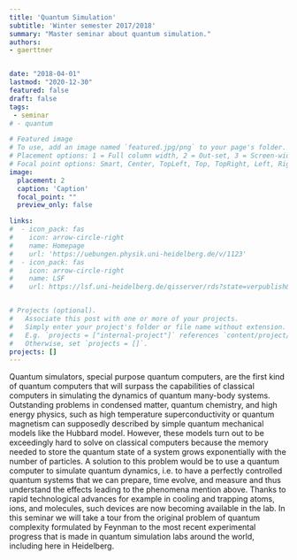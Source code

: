 ```yaml
---
title: 'Quantum Simulation'
subtitle: 'Winter semester 2017/2018'
summary: "Master seminar about quantum simulation."
authors:
- gaerttner


date: "2018-04-01"
lastmod: "2020-12-30"
featured: false
draft: false
tags:
 - seminar
# - quantum

# Featured image
# To use, add an image named `featured.jpg/png` to your page's folder.
# Placement options: 1 = Full column width, 2 = Out-set, 3 = Screen-width
# Focal point options: Smart, Center, TopLeft, Top, TopRight, Left, Right, BottomLeft, Bottom, BottomRight
image:
  placement: 2
  caption: 'Caption'
  focal_point: ""
  preview_only: false

links:
#  - icon_pack: fas
#    icon: arrow-circle-right
#    name: Homepage
#    url: 'https://uebungen.physik.uni-heidelberg.de/v/1123'
#  - icon_pack: fas
#    icon: arrow-circle-right
#    name: LSF
#    url: https://lsf.uni-heidelberg.de/qisserver/rds?state=verpublish&status=init&vmfile=no&moduleCall=webInfo&publishConfFile=webInfo&publishSubDir=veranstaltung&veranstaltung.veranstid=273600


# Projects (optional).
#   Associate this post with one or more of your projects.
#   Simply enter your project's folder or file name without extension.
#   E.g. `projects = ["internal-project"]` references `content/project/deep-learning/index.md`.
#   Otherwise, set `projects = []`.
projects: []
---
```


Quantum simulators, special purpose quantum computers, are the first kind of quantum computers that will surpass the capabilities of classical computers in simulating the dynamics of quantum many-body systems. Outstanding problems in condensed matter, quantum chemistry, and high energy physics, such as high temperature superconductivity or quantum magnetism can supposedly described by simple quantum mechanical models like the Hubbard model. However, these models turn out to be exceedingly hard to solve on classical computers because the memory needed to store the quantum state of a system grows exponentially with the number of particles. A solution to this problem would be to use a quantum computer to simulate quantum dynamics, i.e. to have a perfectly controlled quantum systems that we can prepare, time evolve, and measure and thus understand the effects leading to the phenomena mention above. Thanks to rapid technological advances for example in cooling and trapping atoms, ions, and molecules, such devices are now becoming available in the lab. In this seminar we will take a tour from the original problem of quantum complexity formulated by Feynman to the most recent experimental progress that is made in quantum simulation labs around the world, including here in Heidelberg.
